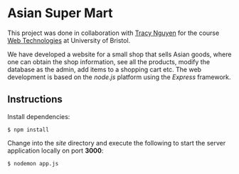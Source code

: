 # Asian Super Mart
This project was done in collaboration with [Tracy Nguyen](https://github.com/tramnguyenJC) for the course [Web Technologies](https://www.bris.ac.uk/unit-programme-catalogue/UnitDetails.jsa?ayrCode=18%2F19&unitCode=COMS32500) at University of Bristol.

We have developed a website for a small shop that sells Asian goods, where one can obtain the shop information, see all the products, modify the database as the admin, add items to a shopping cart etc. The web development is based on the *node.js* platform using the *Express* framework.

## Instructions
Install dependencies:
```
$ npm install
```

Change into the *site* directory and execute the following to start the server application locally on port **3000**:
```
$ nodemon app.js
```

